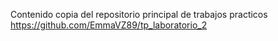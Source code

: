Contenido copia del repositorio principal de trabajos practicos https://github.com/EmmaVZ89/tp_laboratorio_2
